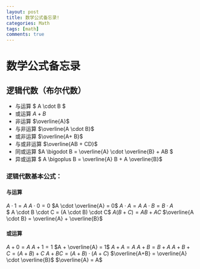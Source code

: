 ```yaml
---
layout: post
title: 数学公式备忘录!
categories: Math
tags: [math]
comments: true
---
```


# 数学公式备忘录
<!--more-->

## 逻辑代数（布尔代数）
- 与运算  $ A \cdot B $
- 或运算 $A + B$
- 非运算 $\overline{A}$
- 与非运算 $\overline{A \cdot B}$
- 或非运算 $\overline{A+ B}$
- 与或非运算 $\overline{AB + CD}$
- 同或运算 $A \bigodot B = \overline{A} \cdot  \overline{B} + AB $
- 异或运算 $ A \bigoplus B = \overline{A} B + A \overline{B}$

### 逻辑代数基本公式：
#### 与运算
$A \cdot 1 = A$ 
$A \cdot 0 = 0$
$A \cdot \overline{A} = 0$
$A \cdot A = A$
$A \cdot B = B \cdot A$   
$ A \cdot B \cdot C = (A \cdot B) \cdot C$
$A(B+C) = AB + AC$
$\overline{A \cdot B} = \overline{A} + \overline{B}$

#### 或运算
$A + 0 = A$
$A + 1 = 1$
$A + \overline{A} = 1$
$A + A = A$
$A + B = B+ A$
$A + B + C = ( A + B) + C$
$A + BC = (A +B) \cdot (A + C)$
$\overline{A+B} = \overline{A} \cdot \overline{B}$
$\overline{A} = A$
